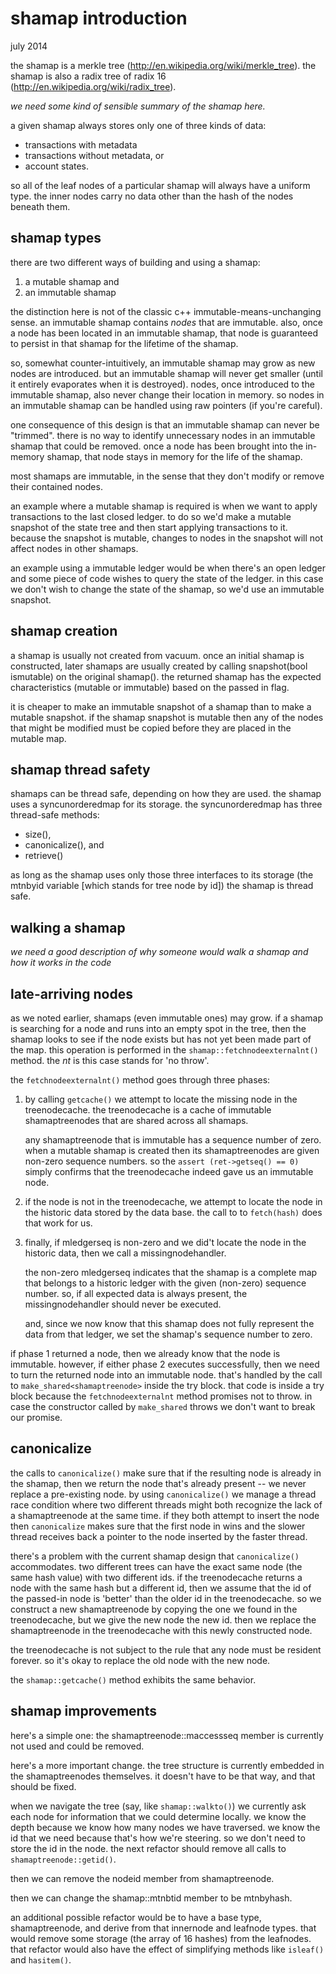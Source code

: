 # shamap introduction #

july 2014

the shamap is a merkle tree (http://en.wikipedia.org/wiki/merkle_tree).
the shamap is also a radix tree of radix 16
(http://en.wikipedia.org/wiki/radix_tree).

*we need some kind of sensible summary of the shamap here.*

a given shamap always stores only one of three kinds of data:

 * transactions with metadata
 * transactions without metadata, or
 * account states.

so all of the leaf nodes of a particular shamap will always have a uniform
type.  the inner nodes carry no data other than the hash of the nodes
beneath them.


## shamap types ##

there are two different ways of building and using a shamap:

 1. a mutable shamap and
 2. an immutable shamap

the distinction here is not of the classic c++ immutable-means-unchanging
sense.  an immutable shamap contains *nodes* that are immutable.  also,
once a node has been located in an immutable shamap, that node is
guaranteed to persist in that shamap for the lifetime of the shamap.

so, somewhat counter-intuitively, an immutable shamap may grow as new nodes
are introduced.  but an immutable shamap will never get smaller (until it
entirely evaporates when it is destroyed).  nodes, once introduced to the
immutable shamap, also never change their location in memory.  so nodes in
an immutable shamap can be handled using raw pointers (if you're careful).

one consequence of this design is that an immutable shamap can never be
"trimmed".  there is no way to identify unnecessary nodes in an immutable
shamap that could be removed.  once a node has been brought into the
in-memory shamap, that node stays in memory for the life of the shamap.

most shamaps are immutable, in the sense that they don't modify or remove
their contained nodes.

an example where a mutable shamap is required is when we want to apply
transactions to the last closed ledger.  to do so we'd make a mutable
snapshot of the state tree and then start applying transactions to it.
because the snapshot is mutable, changes to nodes in the snapshot will not
affect nodes in other shamaps.

an example using a immutable ledger would be when there's an open ledger
and some piece of code wishes to query the state of the ledger.  in this
case we don't wish to change the state of the shamap, so we'd use an
immutable snapshot.


## shamap creation ##

a shamap is usually not created from vacuum.  once an initial shamap is
constructed, later shamaps are usually created by calling
snapshot(bool ismutable) on the original shamap().  the returned shamap
has the expected characteristics (mutable or immutable) based on the passed
in flag.

it is cheaper to make an immutable snapshot of a shamap than to make a mutable
snapshot.  if the shamap snapshot is mutable then any of the nodes that might
be modified must be copied before they are placed in the mutable map.


## shamap thread safety ##

shamaps can be thread safe, depending on how they are used.  the shamap
uses a syncunorderedmap for its storage.  the syncunorderedmap has three
thread-safe methods:

 * size(),
 * canonicalize(), and
 * retrieve()

as long as the shamap uses only those three interfaces to its storage
(the mtnbyid variable [which stands for tree node by id]) the shamap is
thread safe.


## walking a shamap ##

*we need a good description of why someone would walk a shamap and*
*how it works in the code*


## late-arriving nodes ##

as we noted earlier, shamaps (even immutable ones) may grow.  if a shamap
is searching for a node and runs into an empty spot in the tree, then the
shamap looks to see if the node exists but has not yet been made part of
the map.  this operation is performed in the `shamap::fetchnodeexternalnt()`
method.  the *nt* is this case stands for 'no throw'.

the `fetchnodeexternalnt()` method goes through three phases:

 1. by calling `getcache()` we attempt to locate the missing node in the
    treenodecache.  the treenodecache is a cache of immutable
    shamaptreenodes that are shared across all shamaps.

    any shamaptreenode that is immutable has a sequence number of zero.
    when a mutable shamap is created then its shamaptreenodes are given
    non-zero sequence numbers.  so the `assert (ret->getseq() == 0)`
    simply confirms that the treenodecache indeed gave us an immutable node.

 2. if the node is not in the treenodecache, we attempt to locate the node
    in the historic data stored by the data base.  the call to
    to `fetch(hash)` does that work for us.

 3. finally, if mledgerseq is non-zero and we did't locate the node in the
    historic data, then we call a missingnodehandler.

    the non-zero mledgerseq indicates that the shamap is a complete map that
    belongs to a historic ledger with the given (non-zero) sequence number.
    so, if all expected data is always present, the missingnodehandler should
    never be executed.

    and, since we now know that this shamap does not fully represent
    the data from that ledger, we set the shamap's sequence number to zero.

if phase 1 returned a node, then we already know that the node is immutable.
however, if either phase 2 executes successfully, then we need to turn the
returned node into an immutable node.  that's handled by the call to
`make_shared<shamaptreenode>` inside the try block.  that code is inside
a try block because the `fetchnodeexternalnt` method promises not to throw.
in case the constructor called by `make_shared` throws we don't want to
break our promise.


## canonicalize ##

the calls to `canonicalize()` make sure that if the resulting node is already
in the shamap, then we return the node that's already present -- we never
replace a pre-existing node.  by using `canonicalize()` we manage a thread
race condition where two different threads might both recognize the lack of a
shamaptreenode at the same time.  if they both attempt to insert the node
then `canonicalize` makes sure that the first node in wins and the slower
thread receives back a pointer to the node inserted by the faster thread.

there's a problem with the current shamap design that `canonicalize()`
accommodates.  two different trees can have the exact same node (the same
hash value) with two different ids.  if the treenodecache returns a node
with the same hash but a different id, then we assume that the id of the
passed-in node is 'better' than the older id in the treenodecache.  so we
construct a new shamaptreenode by copying the one we found in the
treenodecache, but we give the new node the new id.  then we replace the
shamaptreenode in the treenodecache with this newly constructed node.

the treenodecache is not subject to the rule that any node must be
resident forever.  so it's okay to replace the old node with the new node.

the `shamap::getcache()` method exhibits the same behavior.


## shamap improvements ##

here's a simple one: the shamaptreenode::maccessseq member is currently not
used and could be removed.

here's a more important change.  the tree structure is currently embedded
in the shamaptreenodes themselves.  it doesn't have to be that way, and
that should be fixed.

when we navigate the tree (say, like `shamap::walkto()`) we currently
ask each node for information that we could determine locally.  we know
the depth because we know how many nodes we have traversed.  we know the
id that we need because that's how we're steering.  so we don't need to
store the id in the node.  the next refactor should remove all calls to
`shamaptreenode::getid()`.

then we can remove the nodeid member from shamaptreenode.

then we can change the shamap::mtnbtid  member to be mtnbyhash.

an additional possible refactor would be to have a base type, shamaptreenode,
and derive from that innernode and leafnode types.  that would remove
some storage (the array of 16 hashes) from the leafnodes.  that refactor
would also have the effect of simplifying methods like `isleaf()` and
`hasitem()`.

